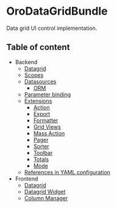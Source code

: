 OroDataGridBundle
=================

Data grid UI control implementation.

Table of content
----------------

- Backend
    - [Datagrid](./Resources/doc/backend/datagrid.md)
    - [Scopes](./Resources/doc/backend/scopes.md)
    - [Datasources](./Resources/doc/backend/datasources.md)
        - [ORM](./Resources/doc/backend/datasources/orm.md)
    - [Parameter binding](./Resources/doc/backend/parameter_binding.md)
    - [Extensions](./Resources/doc/backend/extensions.md)
        - [Action](./Resources/doc/backend/extensions/action.md)
        - [Export](./Resources/doc/backend/extensions/export.md)
        - [Formatter](./Resources/doc/backend/extensions/formatter.md)
        - [Grid Views](./Resources/doc/backend/extensions/grid_views.md)
        - [Mass Action](./Resources/doc/backend/extensions/mass_action.md)
        - [Pager](./Resources/doc/backend/extensions/pager.md)
        - [Sorter](./Resources/doc/backend/extensions/sorter.md)
        - [Toolbar](./Resources/doc/backend/extensions/toolbar.md)
        - [Totals](./Resources/doc/backend/extensions/totals.md)
        - [Mode](./Resources/doc/backend/extensions/mode.md)
    - [References in YAML configuration](./Resources/doc/backend/references_in_configuration.md)
- Frontend
    - [Datagrid](./Resources/doc/frontend/datagrid.md)
    - [Datagrid Widget](./Resources/doc/frontend/datagrid_widget.md)
    - [Column Manager](./Resources/doc/frontend/column_manager.md)
